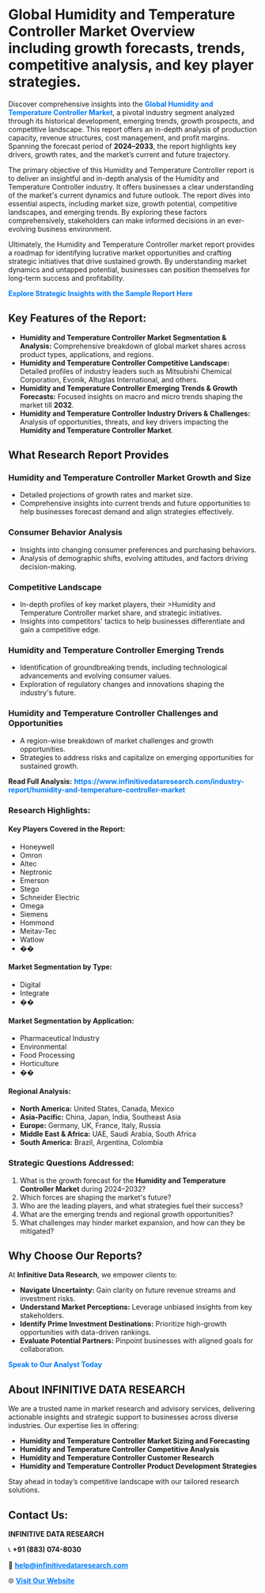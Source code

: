 <h1>Global Humidity and Temperature Controller Market Overview including growth forecasts, trends, competitive analysis, and key player strategies.</h1>
<p>
Discover comprehensive insights into the 
<a href="https://www.infinitivedataresearch.com/industry-report/humidity-and-temperature-controller-market" rel="dofollow" style="color: #007BFF; text-decoration: none;"><strong>Global Humidity and Temperature Controller Market</strong></a>, a pivotal industry segment analyzed through its historical development, emerging trends, growth prospects, and competitive landscape. This report offers an in-depth analysis of production capacity, revenue structures, cost management, and profit margins. Spanning the forecast period of <strong>2024–2033</strong>, the report highlights key drivers, growth rates, and the market’s current and future trajectory.
</p>
<p>
The primary objective of this Humidity and Temperature Controller report is to deliver an insightful and in-depth analysis of the Humidity and Temperature Controller industry. It offers businesses a clear understanding of the market's current dynamics and future outlook. The report dives into essential aspects, including market size, growth potential, competitive landscapes, and emerging trends. By exploring these factors comprehensively, stakeholders can make informed decisions in an ever-evolving business environment.
</p>
<p>
Ultimately, the Humidity and Temperature Controller market report provides a roadmap for identifying lucrative market opportunities and crafting strategic initiatives that drive sustained growth. By understanding market dynamics and untapped potential, businesses can position themselves for long-term success and profitability.
</p>
<p>
<a href="https://www.infinitivedataresearch.com/request-sample/reportId=108625" style="color: #007BFF; text-decoration: none;"><strong>Explore Strategic Insights with the Sample Report Here</strong></a>
</p>

<h2>Key Features of the Report:</h2>
<ul>
<li><strong>Humidity and Temperature Controller Market Segmentation & Analysis:</strong> Comprehensive breakdown of global market shares across product types, applications, and regions.</li>
<li><strong>Humidity and Temperature Controller Competitive Landscape:</strong> Detailed profiles of industry leaders such as Mitsubishi Chemical Corporation, Evonik, Altuglas International, and others.</li>
<li><strong>Humidity and Temperature Controller Emerging Trends & Growth Forecasts:</strong> Focused insights on macro and micro trends shaping the market till <strong>2032</strong>.</li>
<li><strong>Humidity and Temperature Controller Industry Drivers & Challenges:</strong> Analysis of opportunities, threats, and key drivers impacting the <strong>Humidity and Temperature Controller Market</strong>.</li>
</ul>

<h2>What Research Report Provides</h2>
<h3>Humidity and Temperature Controller Market Growth and Size</h3>
<ul>
<li>Detailed projections of growth rates and market size.</li>
<li>Comprehensive insights into current trends and future opportunities to help businesses forecast demand and align strategies effectively.</li>
</ul>

<h3>Consumer Behavior Analysis</h3>
<ul>
<li>Insights into changing consumer preferences and purchasing behaviors.</li>
<li>Analysis of demographic shifts, evolving attitudes, and factors driving decision-making.</li>
</ul>

<h3>Competitive Landscape</h3>
<ul>
<li>In-depth profiles of key market players, their >Humidity and Temperature Controller market share, and strategic initiatives.</li>
<li>Insights into competitors' tactics to help businesses differentiate and gain a competitive edge.</li>
</ul>

<h3>Humidity and Temperature Controller Emerging Trends</h3>
<ul>
<li>Identification of groundbreaking trends, including technological advancements and evolving consumer values.</li>
<li>Exploration of regulatory changes and innovations shaping the industry's future.</li>
</ul>

<h3>Humidity and Temperature Controller Challenges and Opportunities</h3>
<ul>
<li>A region-wise breakdown of market challenges and growth opportunities.</li>
<li>Strategies to address risks and capitalize on emerging opportunities for sustained growth.</li>
</ul>
<p><strong>Read Full Analysis:</strong> <a href="https://www.infinitivedataresearch.com/industry-report/humidity-and-temperature-controller-market" rel="dofollow" style="color: #007BFF; text-decoration: none;"><strong>https://www.infinitivedataresearch.com/industry-report/humidity-and-temperature-controller-market</strong></a></p>
<h3>Research Highlights:</h3>
<h4>Key Players Covered in the Report:</h4>
<ul><li>Honeywell</li><li>Omron</li><li>Altec</li><li>Neptronic</li><li>Emerson</li><li>Stego</li><li>Schneider Electric</li><li>Omega</li><li>Siemens</li><li>Hommond</li><li>Meitav-Tec</li><li>Watlow</li><li>��</li></ul>
<h4>Market Segmentation by Type:</h4>
<ul><li>Digital</li><li>Integrate</li><li>��</li></ul>
<h4>Market Segmentation by Application:</h4>
<ul><li>Pharmaceutical Industry</li><li>Environmental</li><li>Food Processing</li><li>Horticulture</li><li>��</li></ul>

<h4>Regional Analysis:</h4>
<ul>
<li><strong>North America:</strong> United States, Canada, Mexico</li>
<li><strong>Asia-Pacific:</strong> China, Japan, India, Southeast Asia</li>
<li><strong>Europe:</strong> Germany, UK, France, Italy, Russia</li>
<li><strong>Middle East & Africa:</strong> UAE, Saudi Arabia, South Africa</li>
<li><strong>South America:</strong> Brazil, Argentina, Colombia</li>
</ul>

<h3>Strategic Questions Addressed:</h3>
<ol>
<li>What is the growth forecast for the <strong>Humidity and Temperature Controller Market</strong> during 2024–2032?</li>
<li>Which forces are shaping the market's future?</li>
<li>Who are the leading players, and what strategies fuel their success?</li>
<li>What are the emerging trends and regional growth opportunities?</li>
<li>What challenges may hinder market expansion, and how can they be mitigated?</li>
</ol>

<h2>Why Choose Our Reports?</h2>
<p>At <strong>Infinitive Data Research</strong>, we empower clients to:</p>
<ul>
<li><strong>Navigate Uncertainty:</strong> Gain clarity on future revenue streams and investment risks.</li>
<li><strong>Understand Market Perceptions:</strong> Leverage unbiased insights from key stakeholders.</li>
<li><strong>Identify Prime Investment Destinations:</strong> Prioritize high-growth opportunities with data-driven rankings.</li>
<li><strong>Evaluate Potential Partners:</strong> Pinpoint businesses with aligned goals for collaboration.</li>
</ul>
<p><a href="https://www.infinitivedataresearch.com/industry-report/humidity-and-temperature-controller-market" rel="dofollow" style="color: #007BFF; text-decoration: none;"><strong>Speak to Our Analyst Today</strong></a></p>

<h2>About INFINITIVE DATA RESEARCH</h2>
<p>We are a trusted name in market research and advisory services, delivering actionable insights and strategic support to businesses across diverse industries. Our expertise lies in offering:</p>
<ul>
<li><strong>Humidity and Temperature Controller Market Sizing and Forecasting</strong></li>
<li><strong>Humidity and Temperature Controller Competitive Analysis</strong></li>
<li><strong>Humidity and Temperature Controller Customer Research</strong></li>
<li><strong>Humidity and Temperature Controller Product Development Strategies</strong></li>
</ul>
<p>Stay ahead in today’s competitive landscape with our tailored research solutions.</p>

<h2>Contact Us:</h2>
<p><strong>INFINITIVE DATA RESEARCH</strong></p>
<p>📞 <strong>+91 (883) 074-8030</strong></p>
<p>📧 <strong><a href="mailto:help@infinitivedataresearch.com" style="color: #007BFF;">help@infinitivedataresearch.com</a></strong></p>
<p>🌐 <strong><a href="https://www.infinitivedataresearch.com" rel="dofollow" style="color: #007BFF;">Visit Our Website</a></strong></p>